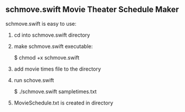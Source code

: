 schmove.swift
Movie Theater Schedule Maker
----------------------------

schmove.swift is easy to use:

  1) cd into schmove.swift directory


  2) make schmove.swift executable:

      $ chmod +x schmove.swift


  3) add movie times file to the directory


  4) run schove.swift

      $ ./schmove.swift sampletimes.txt


  5) MovieSchedule.txt is created in directory